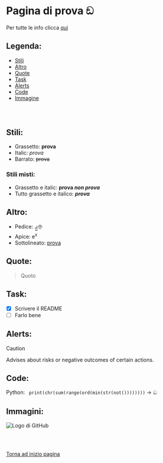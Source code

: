 <a name="inizio_pagina"></a>
# Pagina di prova ඞ

Per tutte le info clicca [qui](https://docs.github.com/en/get-started/writing-on-github/getting-started-with-writing-and-formatting-on-github/basic-writing-and-formatting-syntax)
## Legenda: 
- [Stili](#Stili)
- [Altro](#Altro)
- [Quote](#Quote)
- [Task](#Task)
- [Alerts](#Alerts)
- [Code](#Code)
- [Immagine](#Immagini)

###  

## Stili:  
- Grassetto: **prova**
- Italic: _prova_
- Barrato: 	~~prova~~

### Stili misti: 
- Grassetto e italic: **prova _non prova_**
- Tutto grassetto e italico: ***prova***

## Altro: 
- Pedice: <sub>☝️</sub>🤓
- Apice: e<sup>x</sup>
- Sottolineato: <ins>prova</ins>

## Quote: 
> Quoto

## Task: 
- [x] Scrivere il README
- [ ] Farlo bene

## Alerts:
> [!CAUTION]
> Advises about risks or negative outcomes of certain actions.

## Code: 
Python: ` print(chr(sum(range(ord(min(str(not())))))))` -> ඞ

## Immagini: 
![Logo di GitHub](https://github.githubassets.com/images/modules/logos_page/GitHub-Mark.png)

###  
[Torna ad inizio pagina](#inizio_pagina)
